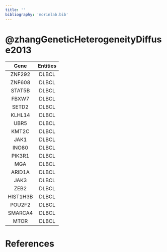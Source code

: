 ```yaml
---
title: ''
bibliography: 'morinlab.bib'
---
```


# @zhangGeneticHeterogeneityDiffuse2013
|Gene|Entities|
|:-:|:-:|
|ZNF292|DLBCL|
|ZNF608|DLBCL|
|STAT5B|DLBCL|
|FBXW7|DLBCL|
|SETD2|DLBCL|
|KLHL14|DLBCL|
|UBR5|DLBCL|
|KMT2C|DLBCL|
|JAK1|DLBCL|
|INO80|DLBCL|
|PIK3R1|DLBCL|
|MGA|DLBCL|
|ARID1A|DLBCL|
|JAK3|DLBCL|
|ZEB2|DLBCL|
|HIST1H3B|DLBCL|
|POU2F2|DLBCL|
|SMARCA4|DLBCL|
|MTOR|DLBCL|

# References

